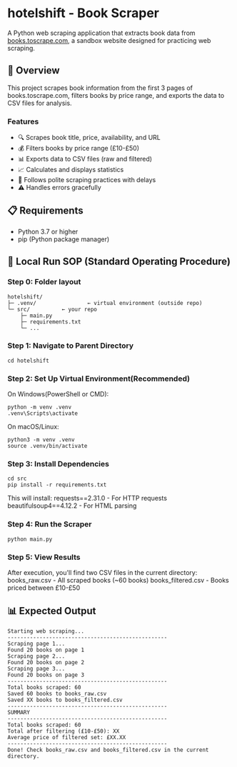 # hotelshift - Book Scraper

A Python web scraping application that extracts book data from [books.toscrape.com](http://books.toscrape.com/), a sandbox website designed for practicing web scraping.

## 📖 Overview

This project scrapes book information from the first 3 pages of books.toscrape.com, filters books by price range, and exports the data to CSV files for analysis.

### Features

- 🔍 Scrapes book title, price, availability, and URL
- 💰 Filters books by price range (£10-£50)
- 📊 Exports data to CSV files (raw and filtered)
- 📈 Calculates and displays statistics
- 🤝 Follows polite scraping practices with delays
- ⚠️ Handles errors gracefully

## 📋 Requirements

- Python 3.7 or higher
- pip (Python package manager)

## 🚀 Local Run SOP (Standard Operating Procedure)
### Step 0: Folder layout

```
hotelshift/
├─ .venv/                ← virtual environment (outside repo)
└─ src/          ← your repo
    ├─ main.py
    ├─ requirements.txt
    └─ ...

```

### Step 1: Navigate to Parent Directory

```
cd hotelshift
```

### Step 2: Set Up Virtual Environment(Recommended)
On Windows(PowerShell or CMD):

```
python -m venv .venv
.venv\Scripts\activate
```

On macOS/Linux:

```
python3 -m venv .venv
source .venv/bin/activate
```

### Step 3: Install Dependencies

```
cd src
pip install -r requirements.txt
```
This will install:
requests==2.31.0 - For HTTP requests
beautifulsoup4==4.12.2 - For HTML parsing
### Step 4: Run the Scraper
```
python main.py
```

### Step 5: View Results
After execution, you'll find two CSV files in the current directory:
books_raw.csv - All scraped books (~60 books)
books_filtered.csv - Books priced between £10-£50

## 📊 Expected Output
```
Starting web scraping...
--------------------------------------------------
Scraping page 1...
Found 20 books on page 1
Scraping page 2...
Found 20 books on page 2
Scraping page 3...
Found 20 books on page 3
--------------------------------------------------
Total books scraped: 60
Saved 60 books to books_raw.csv
Saved XX books to books_filtered.csv
--------------------------------------------------
SUMMARY
--------------------------------------------------
Total books scraped: 60
Total after filtering (£10-£50): XX
Average price of filtered set: £XX.XX
--------------------------------------------------
Done! Check books_raw.csv and books_filtered.csv in the current directory.
```
